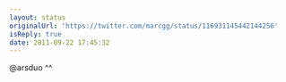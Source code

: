 ```yaml
---
layout: status
originalUrl: 'https://twitter.com/marcgg/status/116931145442144256'
isReply: true
date: 2011-09-22 17:45:32
---
```


@arsduo ^^
